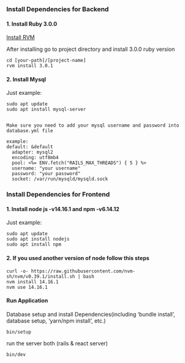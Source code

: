 ### Install Dependencies for Backend
#### 1. Install Ruby 3.0.0 

[Install RVM](https://rvm.io/rvm/install)

After installing go to project directory and install 3.0.0 ruby version
```
cd [your-path]/[project-name]
rvm install 3.0.1
```

#### 2. Install Mysql
Just example:
```
sudo apt update
sudo apt install mysql-server


Make sure you need to add your mysql username and password into database.yml file

example:
default: &default
  adapter: mysql2
  encoding: utf8mb4
  pool: <%= ENV.fetch("RAILS_MAX_THREADS") { 5 } %>
  username: "your username"
  password: "your password"
  socket: /var/run/mysqld/mysqld.sock
```

### Install Dependencies for Frontend

#### 1. Install node js -v14.16.1 and npm -v6.14.12
Just example:
```
sudo apt update
sudo apt install nodejs
sudo apt install npm 
```
#### 2. If you used another version of node follow this steps
```
curl -o- https://raw.githubusercontent.com/nvm-sh/nvm/v0.39.1/install.sh | bash
nvm install 14.16.1
nvm use 14.16.1
```


#### Run Application
Database setup and install Dependencies(including  ‘bundle install’, database setup, ‘yarn/npm install’, etc.)

```
bin/setup
```

run the server both (rails & react server)

```
bin/dev
```